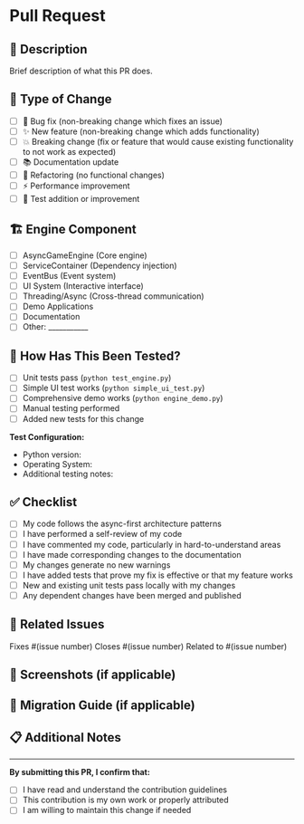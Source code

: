# Pull Request

## 📝 **Description**
Brief description of what this PR does.

## 🎯 **Type of Change**
<!-- Please delete options that are not relevant -->
- [ ] 🐛 Bug fix (non-breaking change which fixes an issue)
- [ ] ✨ New feature (non-breaking change which adds functionality)
- [ ] 💥 Breaking change (fix or feature that would cause existing functionality to not work as expected)
- [ ] 📚 Documentation update
- [ ] 🔧 Refactoring (no functional changes)
- [ ] ⚡ Performance improvement
- [ ] 🧪 Test addition or improvement

## 🏗️ **Engine Component**
<!-- Which part of the async engine does this affect? -->
- [ ] AsyncGameEngine (Core engine)
- [ ] ServiceContainer (Dependency injection)
- [ ] EventBus (Event system)  
- [ ] UI System (Interactive interface)
- [ ] Threading/Async (Cross-thread communication)
- [ ] Demo Applications
- [ ] Documentation
- [ ] Other: ___________

## 🧪 **How Has This Been Tested?**
<!-- Please describe the tests that you ran to verify your changes -->
- [ ] Unit tests pass (`python test_engine.py`)
- [ ] Simple UI test works (`python simple_ui_test.py`)
- [ ] Comprehensive demo works (`python engine_demo.py`)
- [ ] Manual testing performed
- [ ] Added new tests for this change

**Test Configuration:**
- Python version: 
- Operating System: 
- Additional testing notes:

## ✅ **Checklist**
<!-- Please check all that apply -->
- [ ] My code follows the async-first architecture patterns
- [ ] I have performed a self-review of my code
- [ ] I have commented my code, particularly in hard-to-understand areas
- [ ] I have made corresponding changes to the documentation
- [ ] My changes generate no new warnings
- [ ] I have added tests that prove my fix is effective or that my feature works
- [ ] New and existing unit tests pass locally with my changes
- [ ] Any dependent changes have been merged and published

## 🔗 **Related Issues**
<!-- Link any related issues -->
Fixes #(issue number)
Closes #(issue number)
Related to #(issue number)

## 📸 **Screenshots** (if applicable)
<!-- Add screenshots to help explain your changes -->

## 🔄 **Migration Guide** (if applicable)
<!-- If this is a breaking change, provide migration instructions -->

## 📋 **Additional Notes**
<!-- Add any additional notes, considerations, or context -->

---

**By submitting this PR, I confirm that:**
- [ ] I have read and understand the contribution guidelines
- [ ] This contribution is my own work or properly attributed
- [ ] I am willing to maintain this change if needed
